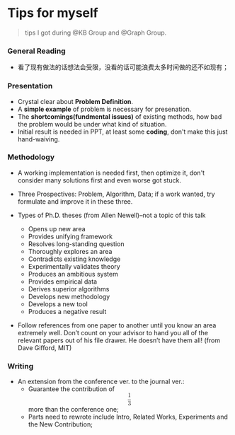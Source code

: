 # Tips for myself

> tips I got during @KB Group and @Graph Group.


### General Reading

- 看了现有做法的话想法会受限，没看的话可能浪费太多时间做的还不如现有；

### Presentation

- Crystal clear about **Problem Definition**.
- A **simple example** of problem is necessary for presenation.
- The **shortcomings(fundmental issues)** of existing methods, how bad the problem would be under what kind of situation.
- Initial result is needed in PPT, at least some **coding**, don't make this just hand-waiving.

### Methodology

- A working implementation is needed first, then optimize it, don't consider many solutions first and even worse got stuck.
- Three Prospectives: Problem, Algorithm, Data; if a work wanted, try formulate and improve it in these three.
- Types of Ph.D. theses (from Allen Newell)–not a topic of this talk
  - Opens up new area
  - Provides unifying framework
  - Resolves long-standing question
  - Thoroughly explores an area
  - Contradicts existing knowledge
  - Experimentally validates theory
  - Produces an ambitious system
  - Provides empirical data
  - Derives superior algorithms
  - Develops new methodology
  - Develops a new tool
  - Produces a negative result

- Follow references from one paper to another until you know an area extremely well. Don’t count on your advisor to hand you all of the relevant papers out of his file drawer. He doesn’t have them all! (from Dave Gifford, MIT)

### Writing

- An extension from the conference ver. to the journal ver.: 
  - Guarantee the contribution of <math display="block" xmlns="http://www.w3.org/1998/Math/MathML"><mfrac><mn>1</mn><mn>3</mn></mfrac></math> more than the conference one;
  - Parts need to rewrote include Intro, Related Works, Experiments and the New Contribution;



